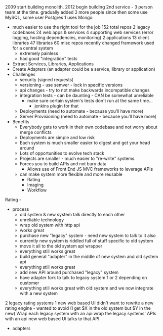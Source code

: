#

2009 start building monolith.
2012 begin building 2nd service - 3 person team at the time.
gradually added 3 more people since then
some use MySQL, some user Postgres 1 uses Mongo
- much easier to use the right tool for the job
152 total repos
  2 legacy codebases
  24 web apps & services
  4 supporting web services (error logging, hosting dependencies, monitoring)
  2 applications
  13 client libraries
  47 libraries
  60 misc repos
recently changed framework used for a central system
  - extremely painless
  - had good "integration" tests
- Extract Services, Libraries, Applications
- Create Adapters (an adapter could be a service, library or application)
- Challenges
  - security (signed requests)
  - versioning - use semver - lock in specific versions
  - api changes - try to not make backwards incompatible changes
  - integration tests - can be daunting - CAN be somewhat unreliable
    - make sure certain system's tests don't run at the same time...
      - jenkins plugin for that
  - Deployments (need to automate - because you'll have more)
  - Server Provisioning (need to automate - because you'll have more)
- Benefits
  - Everybody gets to work in their own codebase and not worry about merge conflicts
  - Deployments are simple and low risk
  - Each system is much smaller easier to digest and get your head around
  - Lots of opportunities to evolve tech stack
  - Projects are smaller - much easier to "re-write" systems
  - Forces you to build APIs and not bury data
    - Allows use of Front End JS MVC frameworks to leverage APIs
  - can make system more flexible and more reusable
    - Rating
    - Imaging
    - Workflow

Rating -
  - process
    - old system & new system talk directly to each other
    - unreliable technology
    - wrap old system with http api
    - works great
    - purchase new "legacy" system - need new system to talk to it also
    - currently new system is riddled full of stuff specific to old system
    - move it all to the old system api wrapper
    - everything still works great
    - build general "adapter" in the middle of new system and old system api
    - everything still works great
    - add new API around purchased "legacy" system
    - have adapter fork to talk to legacy system 1 or 2 depending on customer
    - everything still works great with old system and we now integrate with a new system

  2 legacy rating systems
  1 new web based UI
  didn't want to rewrite a new rating engine
    - wanted to avoid (I get $X in the old system but $Y in the new)
  Wrap each legacy system with an api
  wrap the legacy systems' APIs with an api
  new web based UI talks to that API
  - adapters
